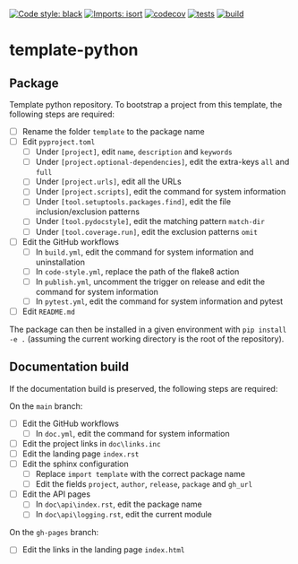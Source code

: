 [![Code style: black](https://img.shields.io/badge/code%20style-black-000000.svg)](https://github.com/psf/black)
[![Imports: isort](https://img.shields.io/badge/%20imports-isort-%231674b1?style=flat&labelColor=ef8336)](https://pycqa.github.io/isort/)
[![codecov](https://codecov.io/gh/mscheltienne/template-python/branch/main/graph/badge.svg?token=KRYRRUXDYY)](https://codecov.io/gh/mscheltienne/template-python)
[![tests](https://github.com/mscheltienne/template-python/actions/workflows/pytest.yml/badge.svg?branch=main)](https://github.com/mscheltienne/template-python/actions/workflows/pytest.yml)
[![build](https://github.com/mscheltienne/template-python/actions/workflows/build.yml/badge.svg?branch=main)](https://github.com/mscheltienne/template-python/actions/workflows/build.yml)

# template-python

## Package

Template python repository. To bootstrap a project from this template, the
following steps are required:

- [ ] Rename the folder `template` to the package name
- [ ] Edit `pyproject.toml`
    - [ ] Under `[project]`, edit `name`, `description` and `keywords`
    - [ ] Under `[project.optional-dependencies]`, edit the extra-keys `all` and `full`
    - [ ] Under `[project.urls]`, edit all the URLs
    - [ ] Under `[project.scripts]`, edit the command for system information
    - [ ] Under `[tool.setuptools.packages.find]`, edit the file inclusion/exclusion patterns
    - [ ] Under `[tool.pydocstyle]`, edit the matching pattern `match-dir`
    - [ ] Under `[tool.coverage.run]`, edit the exclusion patterns `omit`
- [ ] Edit the GitHub workflows
    - [ ] In `build.yml`, edit the command for system information and uninstallation
    - [ ] In `code-style.yml`, replace the path of the flake8 action
    - [ ] In `publish.yml`, uncomment the trigger on release and edit the command for system information
    - [ ] In `pytest.yml`, edit the command for system information and pytest
- [ ] Edit `README.md`

The package can then be installed in a given environment with
`pip install -e .` (assuming the current working directory is the root of the
repository).

## Documentation build

If the documentation build is preserved, the following steps are required:

On the `main` branch:
- [ ] Edit the GitHub workflows
    - [ ] In `doc.yml`, edit the command for system information
- [ ] Edit the project links in `doc\links.inc`
- [ ] Edit the landing page `index.rst`
- [ ] Edit the sphinx configuration
    - [ ] Replace `import template` with the correct package name
    - [ ] Edit the fields `project`, `author`, `release`, `package` and `gh_url`
- [ ] Edit the API pages
    - [ ] In `doc\api\index.rst`, edit the package name
    - [ ] In `doc\api\logging.rst`, edit the current module

On the `gh-pages` branch:
- [ ] Edit the links in the landing page `index.html`
